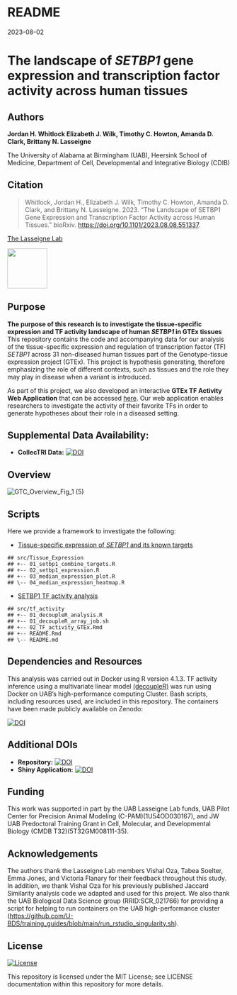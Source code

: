 README
================
2023-08-02

# The landscape of *SETBP1* gene expression and transcription factor activity across human tissues

## Authors

**Jordan H. Whitlock Elizabeth J. Wilk, Timothy C. Howton, Amanda D.
Clark, Brittany N. Lasseigne**

The University of Alabama at Birmingham (UAB), Heersink School of
Medicine, Department of Cell, Developmental and Integrative Biology
(CDIB)

## Citation
> Whitlock, Jordan H., Elizabeth J. Wilk, Timothy C. Howton, Amanda D. Clark, and Brittany N. Lasseigne. 2023. “The Landscape of SETBP1 Gene Expression and Transcription Factor Activity across Human Tissues.” bioRxiv. https://doi.org/10.1101/2023.08.08.551337.

[The Lasseigne Lab](https://www.lasseigne.org/)

<img src="https://www.lasseigne.org/img/main/lablogo.png" width="90" height="90">

## Purpose

**The purpose of this research is to investigate the tissue-specific
expression and TF activity landscape of human *SETBP1* in GTEx tissues**
This repository contains the code and accompanying data for our analysis
of the tissue-specific expression and regulation of transcription factor
(TF) *SETBP1* across 31 non-diseased human tissues part of the
Genotype-tissue expression project (GTEx). This project is hypothesis
generating, therefore emphasizing the role of different contexts, such
as tissues and the role they may play in disease when a variant is
introduced.

As part of this project, we also developed an interactive **GTEx TF Activity Web Application** that can be accessed [here](https://lasseignelab.shinyapps.io/gtex_tf_activity/). Our web application enables researchers to investigate the activity of their favorite TFs in order to generate hypotheses about their role in a diseased setting. 

## Supplemental Data Availability:

- **CollecTRI Data:** [![DOI](https://zenodo.org/badge/DOI/10.5281/zenodo.8222799.svg)](https://doi.org/10.5281/zenodo.8222799)

## Overview
![GTC_Overview_Fig_1 (5)](https://github.com/lasseignelab/230323_JW_DiseaseNetworks/assets/62023125/4110d641-b2b9-4965-a781-af166bc133b4)

## Scripts

Here we provide a framework to investigate the following:

-   [Tissue-specific expression of *SETBP1* and its known
    targets](https://github.com/lasseignelab/230323_JW_DiseaseNetworks/tree/main/src/Tissue_Expression)

<!-- -->

    ## src/Tissue_Expression
    ## +-- 01_setbp1_combine_targets.R
    ## +-- 02_setbp1_expression.R
    ## +-- 03_median_expression_plot.R
    ## \-- 04_median_expression_heatmap.R

-   [SETBP1 TF activity
    analysis](https://github.com/lasseignelab/230323_JW_DiseaseNetworks/tree/main/src/tf_activity)

<!-- -->

    ## src/tf_activity
    ## +-- 01_decoupleR_analysis.R
    ## +-- 01_decoupleR_array_job.sh
    ## +-- 02_TF_activity_GTEx.Rmd
    ## +-- README.Rmd
    ## \-- README.md

## Dependencies and Resources

This analysis was carried out in Docker using R version 4.1.3. TF
activity inference using a multivariate linear model [(decoupleR)](https://saezlab.github.io/decoupleR/) was run using Docker on UAB’s high-performance computing Cluster.
Bash scripts, including resources used, are included in this repository.
The containers have been made publicly available on Zenodo:

[![DOI](https://zenodo.org/badge/DOI/10.5281/zenodo.8225177.svg)](https://doi.org/10.5281/zenodo.8225177)

## Additional DOIs
- **Repository:** [![DOI](https://zenodo.org/badge/DOI/10.5281/zenodo.8225613.svg)](https://doi.org/10.5281/zenodo.8225613)
- **Shiny Application:** [![DOI](https://zenodo.org/badge/DOI/10.5281/zenodo.8225317.svg)](https://doi.org/10.5281/zenodo.8225317)

## Funding
This work was supported in part by the UAB Lasseigne Lab funds, UAB Pilot Center for Precision Animal Modeling (C-PAM)(1U54OD030167), and JW UAB Predoctoral Training Grant in Cell, Molecular, and Developmental Biology (CMDB T32)(5T32GM008111-35).

## Acknowledgements
The authors thank the Lasseigne Lab members Vishal Oza, Tabea Soelter, Emma Jones, and Victoria Flanary for their feedback throughout this study. In addition, we thank Vishal Oza for his previously published Jaccard Similarity analysis code we adapted and used for this project. We also thank the UAB Biological Data Science group (RRID:SCR_021766) for providing a script for helping to run containers on the UAB high-performance cluster (https://github.com/U-BDS/training_guides/blob/main/run_rstudio_singularity.sh).

## License

[![License](https://img.shields.io/badge/LICENSE-MIT_License-yellow)](https://github.com/lasseignelab/230323_JW_DiseaseNetworks/blob/main/LICENSE)

This repository is licensed under the MIT License; see LICENSE
documentation within this repository for more details.
